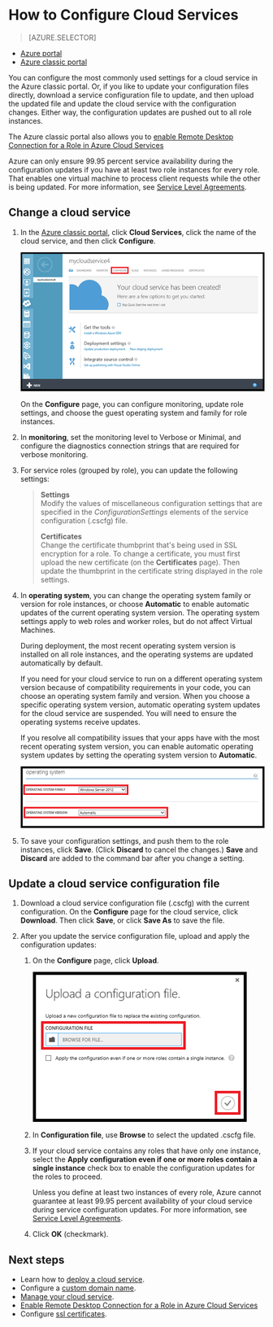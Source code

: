 <properties 
	pageTitle="How to configure a cloud service (classic portal) | Microsoft Azure" 
	description="Learn how to configure cloud services in Azure. Learn to update the cloud service configuration and configure remote access to role instances." 
	services="cloud-services" 
	documentationCenter="" 
	authors="Thraka" 
	manager="timlt" 
	editor=""/>

<tags 
	ms.service="cloud-services" 
	ms.workload="tbd" 
	ms.tgt_pltfrm="na" 
	ms.devlang="na" 
	ms.topic="article" 
	ms.date="04/22/2016"
	ms.author="adegeo"/>




# How to Configure Cloud Services

> [AZURE.SELECTOR]
- [Azure portal](cloud-services-how-to-configure-portal.md)
- [Azure classic portal](cloud-services-how-to-configure.md)

You can configure the most commonly used settings for a cloud service in the Azure classic portal. Or, if you like to update your configuration files directly, download a service configuration file to update, and then upload the updated file and update the cloud service with the configuration changes. Either way, the configuration updates are pushed out to all role instances.

The Azure classic portal also allows you to [enable Remote Desktop Connection for a Role in Azure Cloud Services](cloud-services-role-enable-remote-desktop.md)

Azure can only ensure 99.95 percent service availability during the configuration updates if you have at least two role instances for every role. That enables one virtual machine to process client requests while the other is being updated. For more information, see [Service Level Agreements](https://azure.microsoft.com/support/legal/sla/).

## Change a cloud service

1. In the [Azure classic portal](http://manage.windowsazure.com/), click **Cloud Services**, click the name of the cloud service, and then click **Configure**.

    ![Configuration Page](./media/cloud-services-how-to-configure/CloudServices_ConfigurePage1.png)
    
    On the **Configure** page, you can configure monitoring, update role settings, and choose the guest operating system and family for role instances. 

2. In **monitoring**, set the monitoring level to Verbose or Minimal, and configure the diagnostics connection strings that are required for verbose monitoring.

3. For service roles (grouped by role), you can update the following settings:
    
    >**Settings**  
    >Modify the values of miscellaneous configuration settings that are specified in the *ConfigurationSettings* elements of the service configuration (.cscfg) file.
    >
    >**Certificates**  
    >Change the certificate thumbprint that's being used in SSL encryption for a role. To change a certificate, you must first upload the new certificate (on the **Certificates** page). Then update the thumbprint in the certificate string displayed in the role settings.

4. In **operating system**, you can change the operating system family or version for role instances, or choose **Automatic** to enable automatic updates of the current operating system version. The operating system settings apply to web roles and worker roles, but do not affect Virtual Machines.

    During deployment, the most recent operating system version is installed on all role instances, and the operating systems are updated automatically by default. 
    
    If you need for your cloud service to run on a different operating system version because of compatibility requirements in your code, you can choose an operating system family and version. When you choose a specific operating system version, automatic operating system updates for the cloud service are suspended. You will need to ensure the operating systems receive updates.
    
    If you resolve all compatibility issues that your apps have with the most recent operating system version, you can enable automatic operating system updates by setting the operating system version to **Automatic**. 
    
    ![OS Settings](./media/cloud-services-how-to-configure/CloudServices_ConfigurePage_OSSettings.png)

5. To save your configuration settings, and push them to the role instances, click **Save**. (Click **Discard** to cancel the changes.) **Save** and **Discard** are added to the command bar after you change a setting.

## Update a cloud service configuration file

1. Download a cloud service configuration file (.cscfg) with the current configuration. On the **Configure** page for the cloud service, click **Download**. Then click **Save**, or click **Save As** to save the file.

2. After you update the service configuration file, upload and apply the configuration updates:

    1. On the **Configure** page, click **Upload**.
    
        ![Upload Configuration](./media/cloud-services-how-to-configure/CloudServices_UploadConfigFile.png)
    
    2. In **Configuration file**, use **Browse** to select the updated .cscfg file.
    
    3. If your cloud service contains any roles that have only one instance, select the **Apply configuration even if one or more roles contain a single instance** check box to enable the configuration updates for the roles to proceed.
    
        Unless you define at least two instances of every role, Azure cannot guarantee at least 99.95 percent availability of your cloud service during service configuration updates. For more information, see [Service Level Agreements](https://azure.microsoft.com/support/legal/sla/).
    
    4. Click **OK** (checkmark). 


## Next steps

* Learn how to [deploy a cloud service](cloud-services-how-to-create-deploy.md).
* Configure a [custom domain name](cloud-services-custom-domain-name.md).
* [Manage your cloud service](cloud-services-how-to-manage.md).
* [Enable Remote Desktop Connection for a Role in Azure Cloud Services](cloud-services-role-enable-remote-desktop.md)
* Configure [ssl certificates](cloud-services-configure-ssl-certificate.md).
